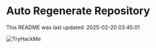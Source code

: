 # Auto Regenerate Repository

This README was last updated: 2025-02-20 03:45:01

 ![TryHackMe](https://tryhackme.com/badge/533634)